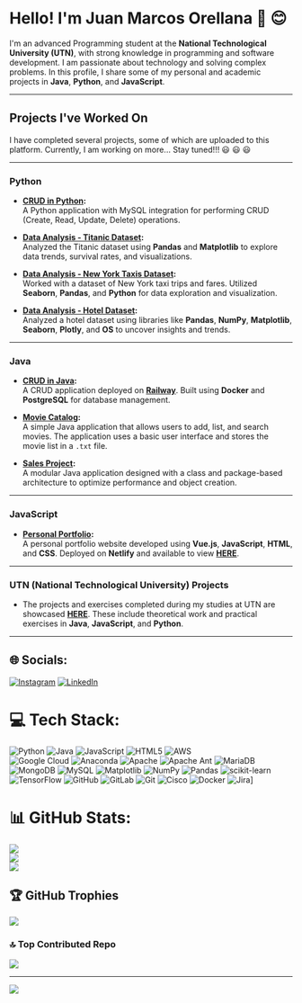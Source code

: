 # Hello! I'm Juan Marcos Orellana 👋 😊

I'm an advanced Programming student at the **National Technological University (UTN)**, with strong knowledge in programming and software development. I am passionate about technology and solving complex problems. In this profile, I share some of my personal and academic projects in **Java**, **Python**, and **JavaScript**.

---

## Projects I've Worked On

I have completed several projects, some of which are uploaded to this platform. Currently, I am working on more... Stay tuned!!! 😃 😃 😃

---

### Python
- **[CRUD in Python](https://github.com/juanmarcoso/CRUD-Python):**  
  A Python application with MySQL integration for performing CRUD (Create, Read, Update, Delete) operations.  

- **[Data Analysis - Titanic Dataset](https://github.com/juanmarcoso/Titanic-dataset-analysis):**  
  Analyzed the Titanic dataset using **Pandas** and **Matplotlib** to explore data trends, survival rates, and visualizations.  

- **[Data Analysis - New York Taxis Dataset](https://github.com/juanmarcoso/TaxisNY-dataset-analysis):**  
  Worked with a dataset of New York taxi trips and fares. Utilized **Seaborn**, **Pandas**, and **Python** for data exploration and visualization.  

- **[Data Analysis - Hotel Dataset](https://github.com/juanmarcoso/Data_Analysis_Hotel/blob/main/AnalysisHotel.ipynb):**  
  Analyzed a hotel dataset using libraries like **Pandas**, **NumPy**, **Matplotlib**, **Seaborn**, **Plotly**, and **OS** to uncover insights and trends.  

---

### Java
- **[CRUD in Java](https://github.com/juanmarcoso/Java-Railway-CRUD-a-rest):**  
  A CRUD application deployed on **[Railway](https://java-railway-crud-a-rest-production.up.railway.app/productos)**. Built using **Docker** and **PostgreSQL** for database management.  

- **[Movie Catalog](https://github.com/juanmarcoso/CatalogoPeliculas):**  
  A simple Java application that allows users to add, list, and search movies. The application uses a basic user interface and stores the movie list in a `.txt` file.  

- **[Sales Project](https://github.com/juanmarcoso/VentasEnJava/blob/main/README.md):**  
  A modular Java application designed with a class and package-based architecture to optimize performance and object creation.  

---

### JavaScript
- **[Personal Portfolio](https://github.com/juanmarcoso/Portafolio-Web-2):**  
  A personal portfolio website developed using **Vue.js**, **JavaScript**, **HTML**, and **CSS**. Deployed on **Netlify** and available to view **[HERE](https://portafoliovue-juan-orellana.netlify.app/)**.  

---

### UTN (National Technological University) Projects
- The projects and exercises completed during my studies at UTN are showcased **[HERE](https://github.com/juanmarcoso/Tec-SegundoSemestre)**. These include theoretical work and practical exercises in **Java**, **JavaScript**, and **Python**.

---

## 🌐 Socials:
[![Instagram](https://img.shields.io/badge/Instagram-%23E4405F.svg?logo=Instagram&logoColor=white)](https://instagram.com/@juanmarcoso) [![LinkedIn](https://img.shields.io/badge/LinkedIn-%230077B5.svg?logo=linkedin&logoColor=white)](https://linkedin.com/in/https://www.linkedin.com/in/juan-marcos-orellana-35a308168?utm_source=share&utm_campaign=share_via&utm_content=profile&utm_medium=android_app) 

# 💻 Tech Stack:
 ![Python](https://img.shields.io/badge/python-3670A0?style=for-the-badge&logo=python&logoColor=ffdd54) 
 ![Java](https://img.shields.io/badge/java-%23ED8B00.svg?style=for-the-badge&logo=openjdk&logoColor=white) 
 ![JavaScript](https://img.shields.io/badge/javascript-%23323330.svg?style=for-the-badge&logo=javascript&logoColor=%23F7DF1E) 
 ![HTML5](https://img.shields.io/badge/html5-%23E34F26.svg?style=for-the-badge&logo=html5&logoColor=white) 
 ![AWS](https://img.shields.io/badge/AWS-%23FF9900.svg?style=for-the-badge&logo=amazon-aws&logoColor=white)   
 ![Google Cloud](https://img.shields.io/badge/GoogleCloud-%234285F4.svg?style=for-the-badge&logo=google-cloud&logoColor=white) 
 ![Anaconda](https://img.shields.io/badge/Anaconda-%2344A833.svg?style=for-the-badge&logo=anaconda&logoColor=white) 
 ![Apache](https://img.shields.io/badge/apache-%23D42029.svg?style=for-the-badge&logo=apache&logoColor=white) 
 ![Apache Ant](https://img.shields.io/badge/Apache%20Ant-A81C7D?style=for-the-badge&logo=Apache%20Ant&logoColor=white) 
 ![MariaDB](https://img.shields.io/badge/MariaDB-003545?style=for-the-badge&logo=mariadb&logoColor=white) 
 ![MongoDB](https://img.shields.io/badge/MongoDB-%234ea94b.svg?style=for-the-badge&logo=mongodb&logoColor=white) 
 ![MySQL](https://img.shields.io/badge/mysql-4479A1.svg?style=for-the-badge&logo=mysql&logoColor=white) 
 ![Matplotlib](https://img.shields.io/badge/Matplotlib-%23ffffff.svg?style=for-the-badge&logo=Matplotlib&logoColor=black) 
 ![NumPy](https://img.shields.io/badge/numpy-%23013243.svg?style=for-the-badge&logo=numpy&logoColor=white) 
 ![Pandas](https://img.shields.io/badge/pandas-%23150458.svg?style=for-the-badge&logo=pandas&logoColor=white) 
 ![scikit-learn](https://img.shields.io/badge/scikit--learn-%23F7931E.svg?style=for-the-badge&logo=scikit-learn&logoColor=white) 
 ![TensorFlow](https://img.shields.io/badge/TensorFlow-%23FF6F00.svg?style=for-the-badge&logo=TensorFlow&logoColor=white) 
 ![GitHub](https://img.shields.io/badge/github-%23121011.svg?style=for-the-badge&logo=github&logoColor=white) 
 ![GitLab](https://img.shields.io/badge/gitlab-%23181717.svg?style=for-the-badge&logo=gitlab&logoColor=white) 
 ![Git](https://img.shields.io/badge/git-%23F05033.svg?style=for-the-badge&logo=git&logoColor=white) 
 ![Cisco](https://img.shields.io/badge/cisco-%23049fd9.svg?style=for-the-badge&logo=cisco&logoColor=black) 
 ![Docker](https://img.shields.io/badge/docker-%230db7ed.svg?style=for-the-badge&logo=docker&logoColor=white) 
 ![Jira](https://img.shields.io/badge/jira-%230A0FFF.svg?style=for-the-badge&logo=jira&logoColor=white)]

# 📊 GitHub Stats:
![](https://github-readme-stats.vercel.app/api?username=juanmarcoso&theme=solarized-dark&hide_border=false&include_all_commits=true&count_private=true)<br/>
![](https://github-readme-streak-stats.herokuapp.com/?user=juanmarcoso&theme=solarized-dark&hide_border=false)<br/>
![](https://github-readme-stats.vercel.app/api/top-langs/?username=juanmarcoso&theme=solarized-dark&hide_border=false&include_all_commits=true&count_private=true&layout=compact)


## 🏆 GitHub Trophies
![](https://github-profile-trophy.vercel.app/?username=juanmarcoso&theme=dracula&no-frame=true&no-bg=false&margin-w=4)

### 🔝 Top Contributed Repo
![](https://github-contributor-stats.vercel.app/api?username=juanmarcoso&limit=5&theme=dark&combine_all_yearly_contributions=true)

---
[![](https://visitcount.itsvg.in/api?id=juanmarcoso&icon=0&color=0)](https://visitcount.itsvg.in)


